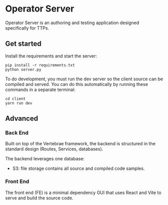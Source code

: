 # Operator Server

Operator Server is an authoring and testing application designed specifically for TTPs.

## Get started

Install the requirements and start the server:

```
pip install -r requirements.txt
python server.py
```

To do development, you must run the dev server so the client source can be compiled and served. You can do this
automatically by running these commands in a separate terminal:

```
cd client
yarn run dev
```

## Advanced

### Back End

Built on top of the Vertebrae framework, the backend is structured in the standard design (Routes, Services, databases).

The backend leverages one database:

- S3: file storage contains all source and compiled code samples.

### Front End

The front end (FE) is a minimal dependency GUI that uses React and Vite to serve and build the source code.
